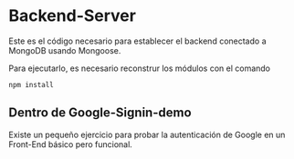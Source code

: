 # Backend-Server

Este es el código necesario para establecer el backend conectado a MongoDB usando Mongoose.

Para ejecutarlo, es necesario reconstrur los módulos con el comando

```
npm install
```

## Dentro de Google-Signin-demo
Existe un pequeño ejercicio para probar la autenticación de Google en un Front-End básico pero funcional.